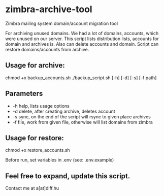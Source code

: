# zimbra-archive-tool
Zimbra mailing system domain/account migration tool

For archiving unused domains. We had a lot of domains, accounts, which were unused on our server. This script lists distribution lists, accounts for domain and archives is. Also can delete accounts and domain.
Script can restore domains/accounts from archive.

## Usage for archive:
chmod +x backup_accounts.sh
./backup_script.sh [-h] [-d] [-s] [-f path]

## Parameters
- -h help, lists usage options
- -d delete, after creating archive, deletes account
- -s sync, on the end of the script will rsync to given place archives
- -f file, work from given file, otherwise will list domains from zimbra

## Usage for restore:
chmod +x restore_accounts.sh

Before run, set variables in .env (see: .env.example)

## Feel free to expand, update this script.
Contact me at a[at]diff.hu
